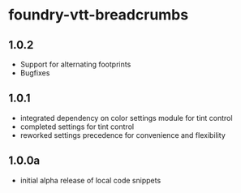 # foundry-vtt-breadcrumbs

## 1.0.2
- Support for alternating footprints
- Bugfixes

## 1.0.1
- integrated dependency on color settings module for tint control
- completed settings for tint control
- reworked settings precedence for convenience and flexibility

## 1.0.0a
- initial alpha release of local code snippets